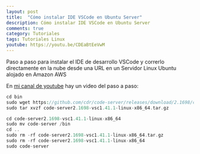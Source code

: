 ```yaml
---
layout: post
title:  "Cómo instalar IDE VSCode en Ubuntu Server"
description: Cómo instalar IDE VSCode en Ubuntu Server
comments: true
category: Tutoriales
tags: Tutoriales Linux
youtube: https://youtu.be/CDEaBtEeVwM
---
```

Paso a paso para instalar el IDE de desarrollo VSCode y correrlo directamente en la nube desde una URL en un Servidor Linux Ubuntu alojado en Amazon AWS

En <a target="_blank" href="{{ page.youtube }}">mi canal de youtube</a> hay un video del paso a paso:

```PHP
cd bin
sudo wget https://github.com/cdr/code-server/releases/download/2.1698/code-server2.1698-vsc1.41.1-linux-x86_64.tar.gz
sudo tar xvzf code-server2.1698-vsc1.41.1-linux-x86_64.tar.gz

cd code-server2.1698-vsc1.41.1-linux-x86_64
sudo mv code-server /bin
cd ..
sudo rm -rf code-server2.1698-vsc1.41.1-linux-x86_64.tar.gz
sudo rm -rf code-server2.1698-vsc1.41.1-linux-x86_64
sudo code-server
```
